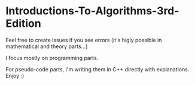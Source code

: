 # Introductions-To-Algorithms-3rd-Edition
Feel free to create issues if you see errors (it's higly possible in mathematical and theory parts...)

I focus mostly on programming parts.

For pseudo-code parts, I'm writing them in C++ directly with explanations.
Enjoy :)
